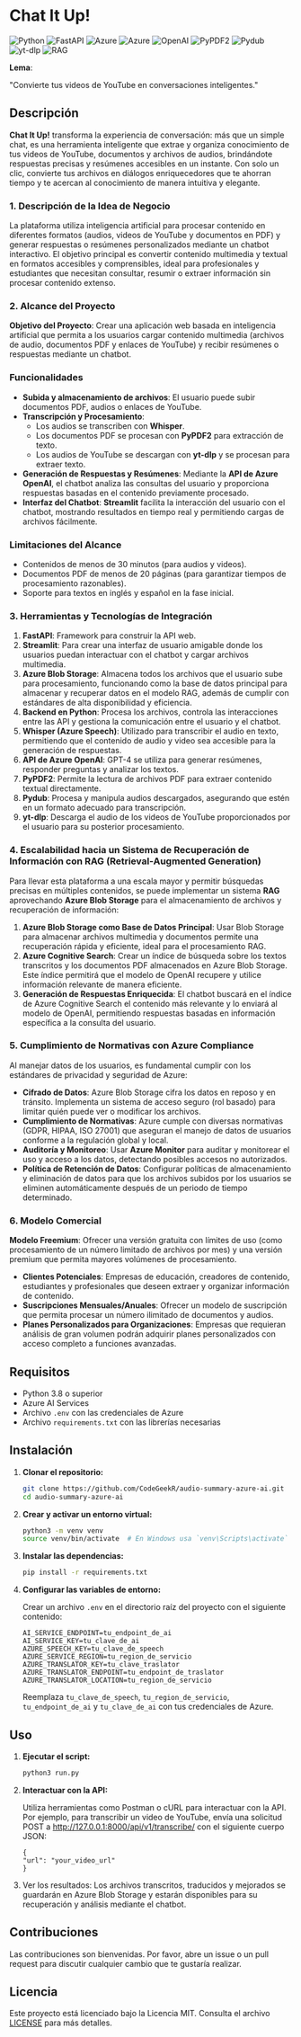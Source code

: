 # Chat It Up!

![Python](https://img.shields.io/badge/Python-3.8%2B-3776AB?logo=python&logoColor=white)
![FastAPI](https://img.shields.io/badge/FastAPI-0.75.0-009688?logo=fastapi&logoColor=white)
![Azure](https://img.shields.io/badge/Azure-Blob%20Storage-0078D4?logo=microsoft-azure&logoColor=white)
![Azure](https://img.shields.io/badge/Azure-AI%20Services-0078D4?logo=microsoft-azure&logoColor=white)
![OpenAI](https://img.shields.io/badge/OpenAI-GPT--4-FF9900?logo=openai&logoColor=white)
![PyPDF2](https://img.shields.io/badge/PyPDF2-1.26.0-3776AB?logo=python&logoColor=white)
![Pydub](https://img.shields.io/badge/Pydub-0.25.1-4B8BBE?logo=python&logoColor=white)
![yt-dlp](https://img.shields.io/badge/yt--dlp-2021.12.1-FF0000?logo=youtube&logoColor=white)
![RAG](https://img.shields.io/badge/RAG-Retrieval--Augmented%20Generation-FF4500?logo=read-the-docs&logoColor=white)

**Lema**:

"Convierte tus videos de YouTube en conversaciones inteligentes."

## Descripción

**Chat It Up!** transforma la experiencia de conversación: más que un simple chat, es una herramienta inteligente que extrae y organiza conocimiento de tus videos de YouTube, documentos y archivos de audios, brindándote respuestas precisas y resúmenes accesibles en un instante. Con solo un clic, convierte tus archivos en diálogos enriquecedores que te ahorran tiempo y te acercan al conocimiento de manera intuitiva y elegante.

### 1. Descripción de la Idea de Negocio

La plataforma utiliza inteligencia artificial para procesar contenido en diferentes formatos (audios, videos de YouTube y documentos en PDF) y generar respuestas o resúmenes personalizados mediante un chatbot interactivo. El objetivo principal es convertir contenido multimedia y textual en formatos accesibles y comprensibles, ideal para profesionales y estudiantes que necesitan consultar, resumir o extraer información sin procesar contenido extenso.

### 2. Alcance del Proyecto

**Objetivo del Proyecto**: Crear una aplicación web basada en inteligencia artificial que permita a los usuarios cargar contenido multimedia (archivos de audio, documentos PDF y enlaces de YouTube) y recibir resúmenes o respuestas mediante un chatbot.

### Funcionalidades

- **Subida y almacenamiento de archivos**: El usuario puede subir documentos PDF, audios o enlaces de YouTube.
- **Transcripción y Procesamiento**:
  - Los audios se transcriben con **Whisper**.
  - Los documentos PDF se procesan con **PyPDF2** para extracción de texto.
  - Los audios de YouTube se descargan con **yt-dlp** y se procesan para extraer texto.
- **Generación de Respuestas y Resúmenes**: Mediante la **API de Azure OpenAI**, el chatbot analiza las consultas del usuario y proporciona respuestas basadas en el contenido previamente procesado.
- **Interfaz del Chatbot**: **Streamlit** facilita la interacción del usuario con el chatbot, mostrando resultados en tiempo real y permitiendo cargas de archivos fácilmente.

### Limitaciones del Alcance

- Contenidos de menos de 30 minutos (para audios y videos).
- Documentos PDF de menos de 20 páginas (para garantizar tiempos de procesamiento razonables).
- Soporte para textos en inglés y español en la fase inicial.

### 3. Herramientas y Tecnologías de Integración

1. **FastAPI**: Framework para construir la API web.
2. **Streamlit**: Para crear una interfaz de usuario amigable donde los usuarios puedan interactuar con el chatbot y cargar archivos multimedia.
3. **Azure Blob Storage**: Almacena todos los archivos que el usuario sube para procesamiento, funcionando como la base de datos principal para almacenar y recuperar datos en el modelo RAG, además de cumplir con estándares de alta disponibilidad y eficiencia.
4. **Backend en Python**: Procesa los archivos, controla las interacciones entre las API y gestiona la comunicación entre el usuario y el chatbot.
5. **Whisper (Azure Speech)**: Utilizado para transcribir el audio en texto, permitiendo que el contenido de audio y video sea accesible para la generación de respuestas.
6. **API de Azure OpenAI**: GPT-4 se utiliza para generar resúmenes, responder preguntas y analizar los textos.
7. **PyPDF2**: Permite la lectura de archivos PDF para extraer contenido textual directamente.
8. **Pydub**: Procesa y manipula audios descargados, asegurando que estén en un formato adecuado para transcripción.
9. **yt-dlp**: Descarga el audio de los videos de YouTube proporcionados por el usuario para su posterior procesamiento.

### 4. Escalabilidad hacia un Sistema de Recuperación de Información con RAG (Retrieval-Augmented Generation)

Para llevar esta plataforma a una escala mayor y permitir búsquedas precisas en múltiples contenidos, se puede implementar un sistema **RAG** aprovechando **Azure Blob Storage** para el almacenamiento de archivos y recuperación de información:

1. **Azure Blob Storage como Base de Datos Principal**: Usar Blob Storage para almacenar archivos multimedia y documentos permite una recuperación rápida y eficiente, ideal para el procesamiento RAG.
2. **Azure Cognitive Search**: Crear un índice de búsqueda sobre los textos transcritos y los documentos PDF almacenados en Azure Blob Storage. Este índice permitirá que el modelo de OpenAI recupere y utilice información relevante de manera eficiente.
3. **Generación de Respuestas Enriquecida**: El chatbot buscará en el índice de Azure Cognitive Search el contenido más relevante y lo enviará al modelo de OpenAI, permitiendo respuestas basadas en información específica a la consulta del usuario.

### 5. Cumplimiento de Normativas con Azure Compliance

Al manejar datos de los usuarios, es fundamental cumplir con los estándares de privacidad y seguridad de Azure:

- **Cifrado de Datos**: Azure Blob Storage cifra los datos en reposo y en tránsito. Implementa un sistema de acceso seguro (rol basado) para limitar quién puede ver o modificar los archivos.
- **Cumplimiento de Normativas**: Azure cumple con diversas normativas (GDPR, HIPAA, ISO 27001) que aseguran el manejo de datos de usuarios conforme a la regulación global y local.
- **Auditoría y Monitoreo**: Usar **Azure Monitor** para auditar y monitorear el uso y acceso a los datos, detectando posibles accesos no autorizados.
- **Política de Retención de Datos**: Configurar políticas de almacenamiento y eliminación de datos para que los archivos subidos por los usuarios se eliminen automáticamente después de un periodo de tiempo determinado.

### 6. Modelo Comercial

**Modelo Freemium**: Ofrecer una versión gratuita con límites de uso (como procesamiento de un número limitado de archivos por mes) y una versión premium que permita mayores volúmenes de procesamiento.

- **Clientes Potenciales**: Empresas de educación, creadores de contenido, estudiantes y profesionales que deseen extraer y organizar información de contenido.
- **Suscripciones Mensuales/Anuales**: Ofrecer un modelo de suscripción que permita procesar un número ilimitado de documentos y audios.
- **Planes Personalizados para Organizaciones**: Empresas que requieran análisis de gran volumen podrán adquirir planes personalizados con acceso completo a funciones avanzadas.

## Requisitos

- Python 3.8 o superior
- Azure AI Services
- Archivo `.env` con las credenciales de Azure
- Archivo `requirements.txt` con las librerías necesarias

## Instalación

1. **Clonar el repositorio:**

   ```sh
   git clone https://github.com/CodeGeekR/audio-summary-azure-ai.git
   cd audio-summary-azure-ai

   ```

2. **Crear y activar un entorno virtual:**

   ```sh
   python3 -m venv venv
   source venv/bin/activate  # En Windows usa `venv\Scripts\activate`
   ```

3. **Instalar las dependencias:**

   ```sh
   pip install -r requirements.txt
   ```

4. **Configurar las variables de entorno:**

   Crear un archivo `.env` en el directorio raíz del proyecto con el siguiente contenido:

   ```env
   AI_SERVICE_ENDPOINT=tu_endpoint_de_ai
   AI_SERVICE_KEY=tu_clave_de_ai
   AZURE_SPEECH_KEY=tu_clave_de_speech
   AZURE_SERVICE_REGION=tu_region_de_servicio
   AZURE_TRANSLATOR_KEY=tu_clave_traslator
   AZURE_TRANSLATOR_ENDPOINT=tu_endpoint_de_traslator
   AZURE_TRANSLATOR_LOCATION=tu_region_de_servicio
   ```

   Reemplaza `tu_clave_de_speech`, `tu_region_de_servicio`, `tu_endpoint_de_ai` y `tu_clave_de_ai` con tus credenciales de Azure.

## Uso

1. **Ejecutar el script:**

   ```sh
   python3 run.py
   ```

2. **Interactuar con la API:**

   Utiliza herramientas como Postman o cURL para interactuar con la API. Por ejemplo, para transcribir un video de YouTube, envía una solicitud POST a http://127.0.0.1:8000/api/v1/transcribe/ con el siguiente cuerpo JSON:

   ```plaintext
   {
   "url": "your_video_url"
   }
   ```

3. Ver los resultados:
   Los archivos transcritos, traducidos y mejorados se guardarán en Azure Blob Storage y estarán disponibles para su recuperación y análisis mediante el chatbot.

## Contribuciones

Las contribuciones son bienvenidas. Por favor, abre un issue o un pull request para discutir cualquier cambio que te gustaría realizar.

## Licencia

Este proyecto está licenciado bajo la Licencia MIT. Consulta el archivo [LICENSE](https://es.wikipedia.org/wiki/Licencia_MIT) para más detalles.
